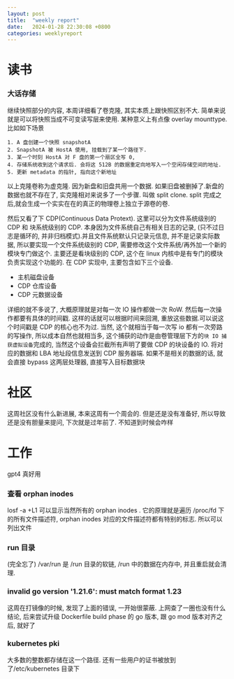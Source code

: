 ```yaml
---
layout: post
title:  "weekly report"
date:   2024-01-28 22:30:08 +0800
categories: weeklyreport
---
```



# 读书

### 大话存储
继续快照部分的内容, 本周详细看了卷克隆, 其实本质上跟快照区别不大. 简单来说就是可以将快照当成不可变读写层来使用. 某种意义上有点像 overlay mounttype. 比如如下场景
```
1. A 盘创建一个快照 snapshotA
2. SnapshotA 被 HostA 使用, 挂载到了某一个路径下. 
3. 某一个时刻 HostA 对 F 盘的第一个扇区全写 0, 
4. 存储系统收到这个请求后. 会将这 512B 的数据重定向地写入一个空闲存储空间的地址.
5. 更新 metadata 的指针, 指向这个新地址 
```
以上克隆卷称为虚克隆. 因为新盘和旧盘共用一个数据. 如果旧盘被删掉了.新盘的数据也就不存在了, 实克隆相对来说多了一个步骤. 叫做 split clone. split 完成之后,就会生成一个实实在在的真正的物理卷上独立于源卷的卷.

然后又看了下 CDP(Continuous Data Protext). 这里可以分为文件系统级别的 CDP 和 块系统级别的 CDP. 本身因为文件系统自己有相关日志的记录, (只不过日志是循环的, 并非归档模式).并且文件系统默认只记录元信息, 并不是记录实际数据, 所以要实现一个文件系统级别的 CDP, 需要修改这个文件系统/再外加一个新的模块专门做这个. 
主要还是看块级别的 CDP, 这个在 linux 内核中是有专门的模块负责实现这个功能的. 在 CDP 实现中, 主要包含如下三个设备.

- 主机磁盘设备
- CDP 仓库设备
- CDP 元数据设备

详细的就不多说了, 大概原理就是对每一次 IO 操作都做一次 RoW. 然后每一次操作都要有具体的时间戳. 这样的话就可以根据时间来回溯, 重放这些数据.可以说这个时间戳是 CDP 的核心也不为过. 当然, 这个就相当于每一次写 io 都有一次旁路的写操作, 所以成本自然也就相当多, 这个捕获的动作是由卷管理层下方的`块 IO 捕获虚拟设备`完成的, 当然这个设备会拦截所有声明了要做 CDP 的块设备的 IO. 将对应的数据和 LBA 地址段信息发送到 CDP 服务器端. 如果不是相关的数据的话, 就会直接 bypass 这两层处理器, 直接写入目标数据块





# 社区

这周社区没有什么新进展, 本来这周有一个周会的. 但是还是没有准备好, 所以导致还是没有胆量来提问, 下次就是过年前了. 不知道到时候会咋样


# 工作

gpt4 真好用

### 查看 orphan inodes

losf -a +L1 可以显示当然所有的 orphan inodes . 它的原理就是遍历 /proc/fd 下的所有文件描述符, orphan inodes 对应的文件描述符都有特别的标志. 所以可以列出文件

### run 目录

(完全忘了) /var/run 是 /run 目录的软链, /run 中的数据在内存中, 并且重启就会清理.

### invalid go version '1.21.6': must match format 1.23

这周在打镜像的时候, 发现了上面的错误, 一开始很蒙蔽. 上网查了一圈也没有什么结论, 后来尝试升级 Dockerfile build phase 的 go 版本, 跟 go mod 版本对齐之后, 就好了


### kubernetes pki

大多数的整数都存储在这一个路径. 还有一些用户的证书被放到了/etc/kubernetes 目录下
